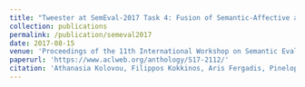 ```yaml
---
title: "Tweester at SemEval-2017 Task 4: Fusion of Semantic-Affective and pairwise classification models for sentiment analysis in Twitter"
collection: publications
permalink: /publication/semeval2017
date: 2017-08-15
venue: 'Proceedings of the 11th International Workshop on Semantic Evaluation (SemEval-2017)'
paperurl: 'https://www.aclweb.org/anthology/S17-2112/'
citation: 'Athanasia Kolovou, Filippos Kokkinos, Aris Fergadis, Pinelopi Papalampidi, Elias Iosif, Nikolaos Malandrakis, Elisavet Palogiannidi, Haris Papageorgiou, Shrikanth Narayanan, Alexandros Potamianos.'
---
```

